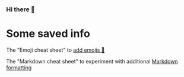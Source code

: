 ### Hi there 👋
# Some saved info

The "Emoji cheat sheet" to [add emojis 🤭](https://www.webfx.com/tools/emoji-cheat-sheet/)

The "Markdown cheat sheet" to experiment with additional [Markdown formatting](https://www.markdownguide.org/cheat-sheet/)
